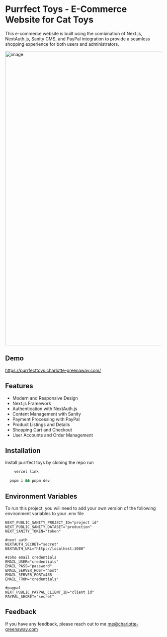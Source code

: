 # Purrfect Toys - E-Commerce Website for Cat Toys

This e-commerce website is built using the  combination of Next.js, NextAuth.js, Sanity CMS, and PayPal integration to provide a seamless shopping experience for both users and administrators.

<img width="946" alt="image" src="https://github.com/Charlotte-Greenaway/PurrfectToys/assets/134973389/f904945e-1b16-4769-9844-7ebd381f3bcc">

## Demo

https://purrfecttoys.charlotte-greenaway.com/


## Features

- Modern and Responsive Design
- Next.js Framework
- Authentication with NextAuth.js
- Content Management with Sanity
- Payment Processing with PayPal
- Product Listings and Details
- Shopping Cart and Checkout
- User Accounts and Order Management


## Installation

Install purrfect toys by cloning the repo
run 
```bash
    vercel link
```

```bash
  pnpm i && pnpm dev
```
    
## Environment Variables

To run this project, you will need to add your own version of the following environment variables to your .env file

```
NEXT_PUBLIC_SANITY_PROJECT_ID="project id"
NEXT_PUBLIC_SANITY_DATASET="production"
NEXT_SANITY_TOKEN="token"

#next auth
NEXTAUTH_SECRET="secret"
NEXTAUTH_URL="http://localhost:3000"

#zoho email credentials
EMAIL_USER="credentials"
EMAIL_PASS="password"
EMAIL_SERVER_HOST="host"
EMAIL_SERVER_PORT=465
EMAIL_FROM="credentials"

#paypal
NEXT_PUBLIC_PAYPAL_CLIENT_ID="client id"
PAYPAL_SECRET="secret"
```


## Feedback

If you have any feedback, please reach out to me me@charlotte-greenaway.com

